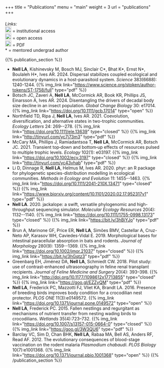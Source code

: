 +++
title = "Publications"
menu = "main"
weight = 3
url = "publications"
+++



<div class="row auto" style="padding-top: 0.5em;">
<div class="col-1"></div>
<div class="col"><i>Links:</i></div>
<div class="col"> <img src="../img/closed_access.svg" style="height:20px" />
= institutional access
</div>
<div class="col"> <img src="../img/open_access.svg" style="height:20px" />
= open access
</div>
<div class="col"> <img src="../img/pdf.svg" style="height:20px" />
= PDF
</div>
<div class="col"> * = mentored undergrad author </div>
</div>

<!---
__Nell LA__, Weng YM, Phillips JS, Botsch JC, Book KR, Einarsson Á, Ives AR, Schoville SD. Shared features underlying compact genomes and extreme habitat use in chironomid midges. Accepted (minor revision) at *Genome Biology and Evolution*.
-->

{{% publication_section %}}
* __Nell LA__, Kishinevsky M, Bosch MJ, Sinclair C\*, Bhat K\*, Ernst N\*, 
  Boulaleh H\*, Ives AR. 2024. 
  Dispersal stabilizes coupled ecological and evolutionary dynamics in a 
  host-parasitoid system. *Science* 383(6688): 1240-1244.
  {{% img_link link="https://www.science.org/stoken/author-tokens/ST-1758/full" type="pdf" %}}
* Botsch JC, Zaveri A, __Nell LA__, McCormick AR, Book KR, Phillips JS, 
  Einarsson Á, Ives AR. 2024.
  Disentangling the drivers of decadal body size decline in an insect population.
  *Global Change Biology* 30: e17014.
  {{% img_link link="https://doi.org/10.1111/gcb.17014" type="open" %}}
* Northfield TD, Ripa J, __Nell LA__, Ives AR. 2021. 
  Coevolution, diversification, and alternative states in two-trophic
  communities. *Ecology Letters* 24: 269--278.
  {{% img_link link="https://doi.org/10.1111/ele.13639" type="closed" %}}
  {{% img_link link="http://tinyurl.com/yc7j73m3" type="pdf" %}}
* McCary MA, Phillips J, Ramiadantsoa T, __Nell LA__, McCormick AR, 
  Botsch JC.
  2021.
  Transient top‐down and bottom‐up effects of resources pulsed to multiple 
  trophic levels.
  *Ecology* 102(1): e03197.
  {{% img_link link="https://doi.org/10.1002/ecy.3197" type="closed" %}}
  {{% img_link link="http://tinyurl.com/yc43vhab" type="pdf" %}}
* Li D, Dinnage R, __Nell LA__, Helmus M, Ives AR.
  2020.
  <span class="monospace">phyr</span>: an R package for phylogenetic 
  species-distribution 
  modelling in ecological communities.
  *Methods in Ecology and Evolution* 11: 1455--1463.
  {{% img_link link="https://doi.org/10.1111/2041-210X.13471" type="closed" %}}
  {{% img_link link="https://www.biorxiv.org/content/10.1101/2020.02.17.952317v1" type="pdf" %}}
* __Nell LA__. 2020. 
  <span class="monospace">jackalope</span>: a swift, versatile phylogenomic and
  high-throughput sequencing simulator.
  *Molecular Ecology Resources* 20(4): 1132--1140.
  {{% img_link link="https://doi.org/10.1111/1755-0998.13173" type="closed" %}}
  {{% img_link link="https://bit.ly/3hBiYJo" type="pdf" %}}
* Brun A, Marinone GF, Price ER, __Nell LA__, Simões BMV, Castellar A,
  Cruz-Neto AP, Karasov WH, Caviedes-Vidal E. 2019.
  Morphological bases for intestinal paracellular absorption in bats and 
  rodents.
  *Journal of Morphology* 280(9): 1359--1369.
  {{% img_link link="https://doi.org/10.1002/jmor.21037" type="closed" %}}
  {{% img_link link="https://bit.ly/3hGqtz3" type="pdf" %}}
* Greenbarg EH, Jiménez DA, __Nell LA__, Schmiedt CW. 2018. Pilot study: use of
  contrast-enhanced ultrasonography in feline renal transplant recipients. *Journal of
  Feline Medicine and Surgery* 20(4): 393–398.
  {{% img_link link="http://doi.org/10.1177/1098612x17713855" type="closed" %}}
  {{% img_link link="https://goo.gl/EZZyQM" type="pdf" %}}
* __Nell LA__, Frederick PC, Mazzotti FJ, Vliet KA, Brandt LA. 2016. Presence of breeding
  birds improves body condition for a crocodilian nest protector. *PLOS ONE*
  11(3):e0149572.
  {{% img_link link="https://doi.org/10.1371/journal.pone.0149572" type="open" %}}
* __Nell LA__, Frederick PC. 2015. Fallen nestlings and regurgitant as mechanisms of
  nutrient transfer from nesting wading birds to crocodilians. *Wetlands*
  35(4):723–732.
  {{% img_link link="https://doi.org/10.1007/s13157-015-0664-0" type="closed" %}}
  {{% img_link link="https://goo.gl/3W3QU6" type="pdf" %}}
* Barclay VC, Sim D, Chan BHK, __Nell LA__, Rabaa MA, Bell AS, Anders RF,
  Read AF. 2012\. The evolutionary consequences of blood-stage vaccination on the
  rodent malaria *Plasmodium chabaudi*. *PLOS Biology* 10(7):e1001368.
  {{% img_link link="https://doi.org/10.1371/journal.pbio.1001368" type="open" %}}
{{% /publication_section %}}




